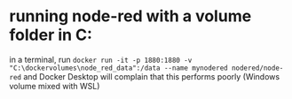 # running node-red with a volume folder in C:
in a terminal, run `docker run -it -p 1880:1880 -v "C:\dockervolumes\node_red_data":/data --name mynodered nodered/node-red` and Docker Desktop will complain that this performs poorly (Windows volume mixed with WSL)